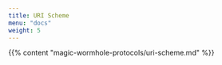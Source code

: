 ```yaml
---
title: URI Scheme
menu: "docs"
weight: 5
---
```


{{% content "magic-wormhole-protocols/uri-scheme.md" %}}
